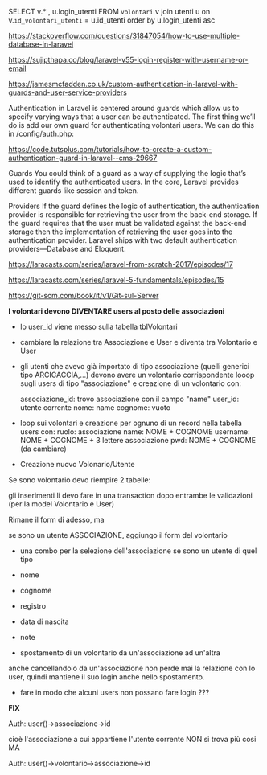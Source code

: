 


SELECT v.* , u.login_utenti 
FROM `volontari` v join utenti u on v.`id_volontari_utenti` = u.id_utenti 
order by u.login_utenti asc

https://stackoverflow.com/questions/31847054/how-to-use-multiple-database-in-laravel


https://sujipthapa.co/blog/laravel-v55-login-register-with-username-or-email



https://jamesmcfadden.co.uk/custom-authentication-in-laravel-with-guards-and-user-service-providers

Authentication in Laravel is centered around guards which allow us to specify varying ways that a user can be authenticated.
The first thing we’ll do is add our own guard for authenticating volontari users. We can do this in /config/auth.php:



https://code.tutsplus.com/tutorials/how-to-create-a-custom-authentication-guard-in-laravel--cms-29667

Guards
You could think of a guard as a way of supplying the logic that’s used to identify the authenticated users. In the core, Laravel provides different guards like session and token. 


Providers
If the guard defines the logic of authentication, the authentication provider is responsible for retrieving the user from the back-end storage. If the guard requires that the user must be validated against the back-end storage then the implementation of retrieving the user goes into the authentication provider. Laravel ships with two default authentication providers—Database and Eloquent.





https://laracasts.com/series/laravel-from-scratch-2017/episodes/17

https://laracasts.com/series/laravel-5-fundamentals/episodes/15



https://git-scm.com/book/it/v1/Git-sul-Server








**I volontari devono __DIVENTARE__ users al posto delle associazioni**

- lo user_id viene messo sulla tabella tblVolontari

- cambiare la relazione tra Associazione e User e diventa tra Volontario e User


- gli utenti che avevo già importato di tipo associazione (quelli generici tipo ARCICACCIA,...) devono avere un volontario corrispondente 
	looop sugli users di tipo "associazione" e creazione di un volontario con:

	associazione_id: trovo associazione con il campo "name"
	user_id: utente corrente
	nome: name
	cognome: vuoto



- loop sui volontari e creazione per ognuno di un record nella tabella users con:
 	ruolo: associazione
 	name: NOME + COGNOME
 	username: NOME + COGNOME + 3 lettere associazione
 	pwd: NOME + COGNOME (da cambiare) 






- Creazione nuovo Volonario/Utente

Se sono volontario devo riempire 2 tabelle:

gli inserimenti li devo fare in una transaction dopo entrambe le validazioni (per la model Volontario e User)





Rimane il form di adesso, ma 

se sono un utente ASSOCIAZIONE, aggiungo il form del volontario

- una combo per la selezione dell'associazione se sono un utente di quel tipo 
- nome 
- cognome
- registro
- data di nascita
- note 



- spostamento di un volontario da un'associazione ad un'altra

anche cancellandolo da un'associazione non perde mai la relazione con lo user, quindi mantiene il suo login anche nello spostamento.


- fare in modo che alcuni users non possano fare login ???






__FIX__

Auth::user()->associazione->id 

cioè l'associazione a cui appartiene l'utente corrente NON si trova più cosi MA 

Auth::user()->volontario->associazione->id 


